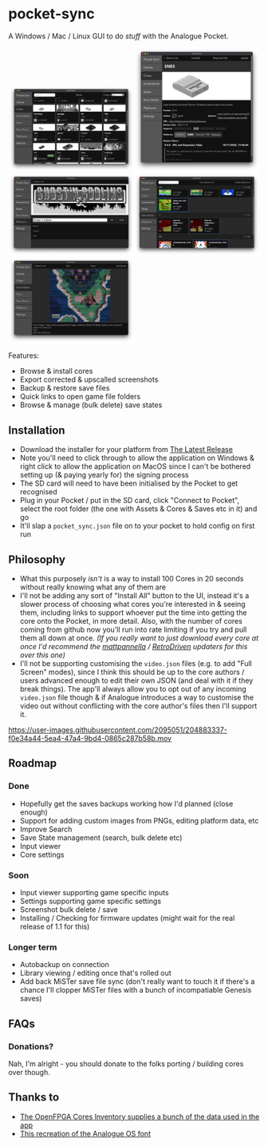 # pocket-sync

A Windows / Mac / Linux GUI to do _stuff_ with the Analogue Pocket.

<img alt="The Core List" src="./readme_images/cores_list.png" width="50%"/><img alt="SNES core details" src="./readme_images/core_detail.png" width="50%"/>
<img alt="Editing a platform" src="./readme_images/platform_editing.png" width="50%"/><img alt="Browsing Save States" src="./readme_images/save_states.png" width="50%"/><img alt="Exporting a screenshot" src="./readme_images/screenshot_detail.png" width="50%"/>

Features:

- Browse & install cores
- Export corrected & upscalled screenshots
- Backup & restore save files
- Quick links to open game file folders
- Browse & manage (bulk delete) save states

## Installation

- Download the installer for your platform from [The Latest Release](https://github.com/neil-morrison44/pocket-sync/releases/latest)
- Note you'll need to click through to allow the application on Windows & right click to allow the application on MacOS since I can't be bothered setting up (& paying yearly for) the signing process
- The SD card will need to have been initialised by the Pocket to get recognised
- Plug in your Pocket / put in the SD card, click "Connect to Pocket", select the root folder (the one with Assets & Cores & Saves etc in it) and go
- It'll slap a `pocket_sync.json` file on to your pocket to hold config on first run

## Philosophy

- What this purposely _isn't_ is a way to install 100 Cores in 20 seconds without really knowing what any of them are
- I'll not be adding any sort of "Install All" button to the UI, instead it's a slower process of choosing what cores you're interested in & seeing them, including links to support whoever put the time into getting the core onto the Pocket, in more detail. Also, with the number of cores coming from github now you'll run into rate limiting if you try and pull them all down at once. _(If you really want to just download every core at once I'd recommend the [mattpannella](https://github.com/mattpannella/pocket-updater-utility) / [RetroDriven](https://github.com/RetroDriven/Pocket_Updater) updaters for this over this one)_
- I'll not be supporting customising the `video.json` files (e.g. to add "Full Screen" modes), since I think this should be up to the core authors / users advanced enough to edit their own JSON (and deal with it if they break things). The app'll always allow you to opt out of any incoming `video.json` file though & if Analogue introduces a way to customise the video out without conflicting with the core author's files then I'll support it.

https://user-images.githubusercontent.com/2095051/204883337-f0e34a44-5ea4-47a4-9bd4-0865c287b58b.mov

## Roadmap

### Done

- Hopefully get the saves backups working how I'd planned (close enough)
- Support for adding custom images from PNGs, editing platform data, etc
- Improve Search
- Save State management (search, bulk delete etc)
- Input viewer
- Core settings

### Soon

- Input viewer supporting game specific inputs
- Settings supporting game specific settings
- Screenshot bulk delete / save
- Installing / Checking for firmware updates (might wait for the real release of 1.1 for this)

### Longer term

- Autobackup on connection
- Library viewing / editing once that's rolled out
- Add back MiSTer save file sync (don't really want to touch it if there's a chance I'll clopper MiSTer files with a bunch of incompatiable Genesis saves)

## FAQs

### Donations?

Nah, I'm alright - you should donate to the folks porting / building cores over though.

## Thanks to

- [The OpenFPGA Cores Inventory supplies a bunch of the data used in the app](https://github.com/openfpga-cores-inventory)
- [This recreation of the Analogue OS font](https://github.com/AbFarid/analogue-os-font)

